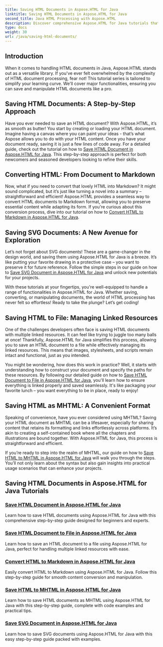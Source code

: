 ```yaml
---
title: Saving HTML Documents in Aspose.HTML for Java
linktitle: Saving HTML Documents in Aspose.HTML for Java
second_title: Java HTML Processing with Aspose.HTML
description: Discover comprehensive Aspose.HTML for Java tutorials that guide you through saving HTML documents, converting to Markdown, and more.
type: docs
weight: 30
url: /java/saving-html-documents/
---
```

## Introduction

When it comes to handling HTML documents in Java, Aspose.HTML stands out as a versatile library. If you've ever felt overwhelmed by the complexity of HTML document processing, fear not! This tutorial series is tailored to simplify your learning curve. We'll cover major functionalities, ensuring you can save and manipulate HTML documents like a pro. 

## Saving HTML Documents: A Step-by-Step Approach

Have you ever needed to save an HTML document? With Aspose.HTML, it’s as smooth as butter! You start by creating or loading your HTML document. Imagine having a canvas where you can paint your ideas - that’s what Aspose allows you to do with your HTML content. Once you have your document ready, saving it is just a few lines of code away. For a detailed guide, check out the tutorial on how to [Save HTML Document in Aspose.HTML for Java](./save-html-document/). This step-by-step approach is perfect for both newcomers and seasoned developers looking to refine their skills.

## Converting HTML: From Document to Markdown

Now, what if you need to convert that lovely HTML into Markdown? It might sound complicated, but it’s just like turning a novel into a summary – straightforward and efficient! Aspose.HTML provides a seamless way to convert HTML documents to Markdown format, allowing you to preserve essential content while adapting its form. If you're curious about this conversion process, dive into our tutorial on how to [Convert HTML to Markdown in Aspose.HTML for Java](./convert-html-to-markdown/). 

## Saving SVG Documents: A New Avenue for Exploration

Let’s not forget about SVG documents! These are a game-changer in the design world, and saving them using Aspose.HTML for Java is a breeze. It’s like putting your favorite drawing in a protective case – you want to preserve it for future reference. Follow the simple steps in our guide on how to [Save SVG Document in Aspose.HTML for Java](./save-svg-document/) and unlock new potentials for your projects.

With these tutorials at your fingertips, you're well-equipped to handle a range of functionalities in Aspose.HTML for Java. Whether saving, converting, or manipulating documents, the world of HTML processing has never felt so effortless! Ready to take the plunge? Let’s get coding!

## Saving HTML to File: Managing Linked Resources

One of the challenges developers often face is saving HTML documents with multiple linked resources. It can feel like trying to juggle too many balls at once! Thankfully, Aspose.HTML for Java simplifies this process, allowing you to save an HTML document to a file while effectively managing its linked resources. This means that images, stylesheets, and scripts remain intact and functional, just as you intended. 

You might be wondering, how does this work in practice? Well, it starts with understanding how to construct your document and specify the paths for these resources. By following our detailed guide on how to [Save HTML Document to File in Aspose.HTML for Java](./save-html-to-file/), you'll learn how to ensure everything is linked properly and saved seamlessly. It's like packaging your favorite lunch – you want everything to be in place, ready to enjoy!

## Saving HTML as MHTML: A Convenient Format

Speaking of convenience, have you ever considered using MHTML? Saving your HTML document as MHTML can be a lifesaver, especially for sharing content that retains its formatting and links effortlessly across platforms. It’s akin to creating a self-contained book where all the chapters and illustrations are bound together. With Aspose.HTML for Java, this process is straightforward and efficient.

If you’re ready to step into the realm of MHTML, our guide on how to [Save HTML to MHTML in Aspose.HTML for Java](./save-html-to-mhtml/) will walk you through the steps. You’ll not only learn about the syntax but also gain insights into practical usage scenarios that can enhance your projects. 

## Saving HTML Documents in Aspose.HTML for Java Tutorials
### [Save HTML Document in Aspose.HTML for Java](./save-html-document/)
Learn how to save HTML documents using Aspose.HTML for Java with this comprehensive step-by-step guide designed for beginners and experts.
### [Save HTML Document to File in Aspose.HTML for Java](./save-html-to-file/)
Learn how to save an HTML document to a file using Aspose.HTML for Java, perfect for handling multiple linked resources with ease.
### [Convert HTML to Markdown in Aspose.HTML for Java](./convert-html-to-markdown/)
Easily convert HTML to Markdown using Aspose.HTML for Java. Follow this step-by-step guide for smooth content conversion and manipulation.
### [Save HTML to MHTML in Aspose.HTML for Java](./save-html-to-mhtml/)
Learn how to save HTML documents as MHTML using Aspose.HTML for Java with this step-by-step guide, complete with code examples and practical tips.
### [Save SVG Document in Aspose.HTML for Java](./save-svg-document/)
Learn how to save SVG documents using Aspose.HTML for Java with this easy step-by-step guide packed with examples.